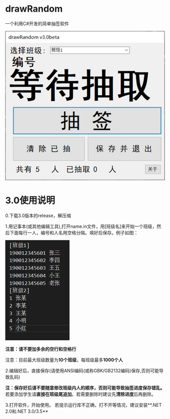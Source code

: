 # drawRandom
一个利用C#开发的简单抽签软件

![run](/images/3.0/run.jpg)

# 3.0使用说明
0.下载3.0版本的release，解压缩

1.用记事本(或其他编辑工具),打开name.in文件，用[班级名]来开始一个班级，然后下面每行一人，编号和人名用空格分隔。填好后保存。例子如图：

![name_example](/images/3.0/name_example.jpg)

**注意：请不要加多余的空行和空格行**

注意：目前最大班级数量为**10个班级**，每班级最多**1000个人**

2.编辑好后，直接保存(请使用ANSI编码(或称GBK/GB2132编码)保存,否则可能导致乱码)

**注：保存好后请不要随意修改班级内人的顺序，否则可能导致抽签进度保存错乱。**
若要添加学生请**直接在班级尾追加**。若需要删除时建议先**清除进度**后再删除。

3.打开软件，开始使用。
若提示运行库不正确，打不开等情况，建议安装**.NET 2.0和.NET 3.0/3.5**
